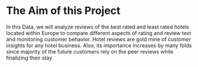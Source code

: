 # The Aim of this Project
In this Data, we will analyze reviews of the best rated and least rated hotels located within Europe to compare different aspects of rating and review text and monitoring customer behavior.
Hotel reviews are gold mine of customer insights for any hotel business. Also, its importance increases by many folds since majority of the future customers rely on the peer reviews while finalizing their stay
